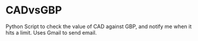 # CADvsGBP
Python Script to check the value of CAD against GBP, and notify me when it hits a limit. Uses Gmail to send email.
